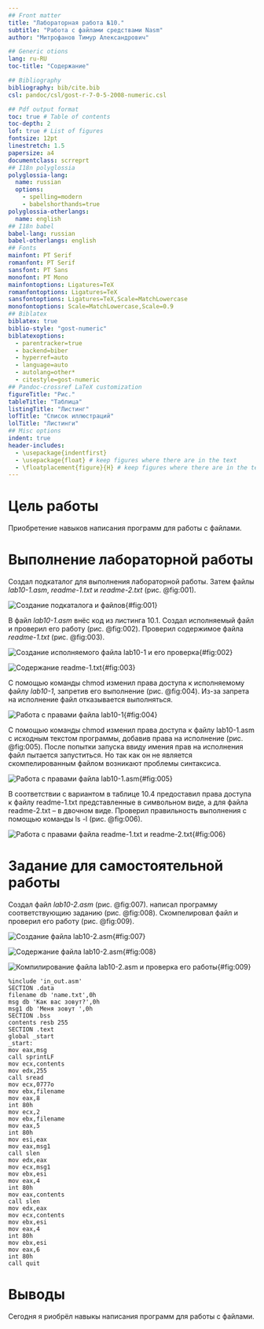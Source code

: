 ```yaml
---
## Front matter
title: "Лабораторная работа №10."
subtitle: "Работа с файлами средствами Nasm"
author: "Митрофанов Тимур Александрович"

## Generic otions
lang: ru-RU
toc-title: "Содержание"

## Bibliography
bibliography: bib/cite.bib
csl: pandoc/csl/gost-r-7-0-5-2008-numeric.csl

## Pdf output format
toc: true # Table of contents
toc-depth: 2
lof: true # List of figures
fontsize: 12pt
linestretch: 1.5
papersize: a4
documentclass: scrreprt
## I18n polyglossia
polyglossia-lang:
  name: russian
  options:
	- spelling=modern
	- babelshorthands=true
polyglossia-otherlangs:
  name: english
## I18n babel
babel-lang: russian
babel-otherlangs: english
## Fonts
mainfont: PT Serif
romanfont: PT Serif
sansfont: PT Sans
monofont: PT Mono
mainfontoptions: Ligatures=TeX
romanfontoptions: Ligatures=TeX
sansfontoptions: Ligatures=TeX,Scale=MatchLowercase
monofontoptions: Scale=MatchLowercase,Scale=0.9
## Biblatex
biblatex: true
biblio-style: "gost-numeric"
biblatexoptions:
  - parentracker=true
  - backend=biber
  - hyperref=auto
  - language=auto
  - autolang=other*
  - citestyle=gost-numeric
## Pandoc-crossref LaTeX customization
figureTitle: "Рис."
tableTitle: "Таблица"
listingTitle: "Листинг"
lofTitle: "Список иллюстраций"
lolTitle: "Листинги"
## Misc options
indent: true
header-includes:
  - \usepackage{indentfirst}
  - \usepackage{float} # keep figures where there are in the text
  - \floatplacement{figure}{H} # keep figures where there are in the text
---
```


# Цель работы

Приобретение навыков написания программ для работы с файлами.

# Выполнение лабораторной работы

Создал подкаталог для выполнения лабораторной работы. Затем файлы *lab10-1.asm*, *readme-1.txt* и *readme-2.txt* (рис. @fig:001).

![Создание подкаталога и файлов](image/001.png){#fig:001}

В файл *lab10-1.asm* внёс код из листинга 10.1. Создал исполняемый файл и проверил его работу (рис. @fig:002). Проверил содержимое файла *readme-1.txt* (рис. @fig:003).

![Создание исполняемого файла *lab10-1* и его проверка](image/002.png){#fig:002}

![Содержание *readme-1.txt*](image/003.png){#fig:003}

С помощью команды chmod изменил права доступа к исполняемому файлу *lab10-1*, запретив его выполнение (рис. @fig:004). Из-за запрета на исполнение файл отказывается выполняться.

![Работа с правами файла *lab10-1*](image/005.png){#fig:004}

С помощью команды chmod изменил права доступа к файлу lab10-1.asm с исходным текстом программы, добавив права на исполнение (рис. @fig:005). После попытки запуска ввиду имения прав на исполнения файл пытается запуститься. Но так как он не является скомпелированным файлом возникают проблемы синтаксиса.

![Работа с правами файла *lab10-1.asm*](image/006.png){#fig:005}

В соответствии с вариантом в таблице 10.4 предоставил права доступа к файлу readme-1.txt представленные в символьном виде, а для файла readme-2.txt – в двочном виде. Проверил правильность выполнения с помощью команды ls -l (рис. @fig:006).

![Работа с правами файла *readme-1.txt* и *readme-2.txt*](image/007.png){#fig:006}

# Задание для самостоятельной работы

Создал файл *lab10-2.asm* (рис. @fig:007). написал программу соответствующию заданию (рис. @fig:008). Скомпелировал файл и проверил его работу (рис. @fig:009).

![Создание файла *lab10-2.asm*](image/008.png){#fig:007}

![Содержание файла *lab10-2.asm*](image/009.png){#fig:008}

![Компилирование файла *lab10-2.asm* и проверка его работы](image/010.png){#fig:009}

```
%include 'in_out.asm'
SECTION .data
filename db 'name.txt',0h
msg db 'Как вас зовут?',0h
msg1 db 'Меня зовут ',0h
SECTION .bss
contents resb 255
SECTION .text
global _start
_start:
mov eax,msg
call sprintLF
mov ecx,contents
mov edx,255
call sread
mov ecx,0777o
mov ebx,filename
mov eax,8
int 80h
mov ecx,2
mov ebx,filename
mov eax,5
int 80h
mov esi,eax
mov eax,msg1
call slen
mov edx,eax
mov ecx,msg1
mov ebx,esi
mov eax,4
int 80h
mov eax,contents
call slen
mov edx,eax
mov ecx,contents
mov ebx,esi
mov eax,4
int 80h
mov ebx,esi
mov eax,6
int 80h
call quit
```

# Выводы

Сегодня я риобрёл навыкы написания программ для работы с файлами.

